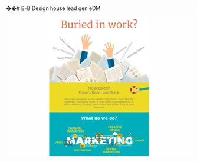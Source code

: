 ��# B-B
Design house lead gen eDM

![alt tag](https://github.com/gbjack/B-B/blob/master/images/preview.png)
